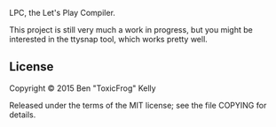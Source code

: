 LPC, the Let's Play Compiler.

This project is still very much a work in progress, but you might be interested in the ttysnap tool, which works pretty well.

## License

Copyright © 2015 Ben "ToxicFrog" Kelly

Released under the terms of the MIT license; see the file COPYING for details.
